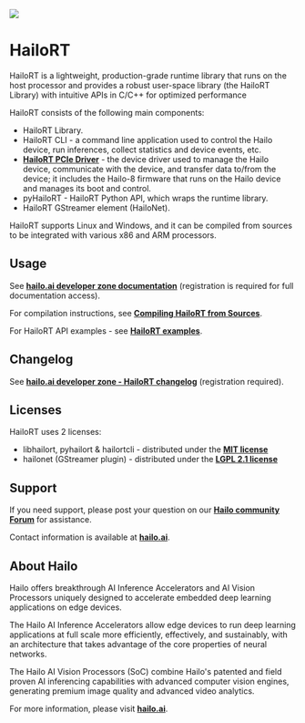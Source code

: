 <p align="left">
  <img src=".hailort.jpg" />
</p>


# HailoRT #

HailoRT is a lightweight, production-grade runtime library that runs on the host processor and provides a robust
user-space library (the HailoRT Library) with intuitive APIs in C/C++ for optimized performance

HailoRT consists of the following main components:
- HailoRT Library.
- HailoRT CLI - a command line application used to control the Hailo device, run inferences, collect statistics and device events, etc.
- [**HailoRT PCIe Driver**](https://github.com/hailo-ai/hailort-drivers) - the device driver used to manage the Hailo device, communicate with the device,
and transfer data to/from the device; it includes the Hailo-8 firmware that runs on the Hailo device and manages its boot and control.
- pyHailoRT - HailoRT Python API, which wraps the runtime library.
- HailoRT GStreamer element (HailoNet).

HailoRT supports Linux and Windows, and it can be compiled from sources to be integrated with various x86 and ARM processors.

## Usage

See [**hailo.ai developer zone documentation**](https://hailo.ai/developer-zone/documentation/hailort/latest/) (registration is required for  full documentation access).

For compilation instructions, see  [**Compiling HailoRT from Sources**](https://hailo.ai/developer-zone/documentation/hailort/latest/?sp_referrer=install/install.html#compiling-from-sources).

For HailoRT API examples - see [**HailoRT examples**](https://github.com/hailo-ai/hailort/tree/master/hailort/libhailort/examples).

## Changelog

See [**hailo.ai developer zone - HailoRT changelog**](https://hailo.ai/developer-zone/documentation/hailort/latest/?sp_referrer=changelog/changelog.html) (registration required).

## Licenses

HailoRT uses 2 licenses:
- libhailort, pyhailort & hailortcli - distributed under the [**MIT license**](https://opensource.org/licenses/MIT)
- hailonet (GStreamer plugin) - distributed under the [**LGPL 2.1 license**](https://www.gnu.org/licenses/old-licenses/lgpl-2.1.txt)

## Support

If you need support, please post your question on our [**Hailo community Forum**](https://community.hailo.ai/) for assistance.

Contact information is available at [**hailo.ai**](https://hailo.ai/contact-us/).

## About Hailo

Hailo offers breakthrough AI Inference Accelerators and AI Vision Processors uniquely designed to accelerate embedded deep learning applications on edge devices.

The Hailo AI Inference Accelerators allow edge devices to run deep learning applications at full scale more efficiently, effectively, and sustainably, with an architecture that takes advantage of the core properties of neural networks.

The Hailo AI Vision Processors (SoC) combine Hailo's patented and field proven AI inferencing capabilities with advanced computer vision engines, generating premium image quality and advanced video analytics.

For more information, please visit [**hailo.ai**](https://hailo.ai/).